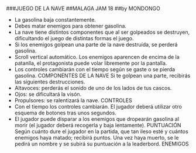 ###JUEGO DE LA NAVE
##MALAGA JAM 18
##by MONDONGO


- La gasolina baja constantemente.
- Debes matar enemigos para obtener gasolina.
- La nave tiene distintos componentes que al ser golpeados se destruyen, dificultando el juego de distintas formas el juego.
- Si los enemigos golpean una parte de la nave destruída, se perderá gasolina.
- Scroll vertical automático. Los enemigos aparencen de encima de la patanlla, el protagonista puede volar libremente por la pantalla.
- Los controles cambiarán con el tiempo según se gaste o se pierda gasolina.
COMPONENTES DE LA NAVE
Si te golpean una parte, recibirás las siguientes destrucciones. 
- Altavoces: perderás el sonido de uno de los lados de tus cascos.
- Ojos: se dificultará la visón.
- Propulsores: se ralentizará la nave.
CONTROLES
- Con el tiempo los controles cambiarán. El jugador deberá utilizar otro esquema de botones tras unos segundos.
- El jugador puede disparar a los enemigos que dropearán gasolina al morir (el jugador deberá recogerla y baja lentamente).
PUNTUACIÓN
Según cuánto dure el jugador en la partida, que tan ileso esté y cuántos enemigos haya matado; recibirá puntos. Una vez haya muerto, se le pedirá un nombre y se subirá su puntuación a la leaderbord.
ENEMIGOS
